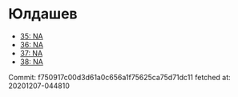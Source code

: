 # Юлдашев
- [35: NA](35.md)
- [36: NA](36.md)
- [37: NA](37.md)
- [38: NA](38.md)

Commit: f750917c00d3d61a0c656a1f75625ca75d71dc11
 fetched at: 20201207-044810

